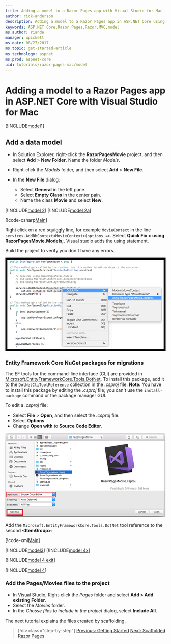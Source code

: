 ```yaml
---
title: Adding a model to a Razor Pages app with Visual Studio for Mac
author: rick-anderson
description: Adding a model to a Razor Pages app in ASP.NET Core using Visual Studio for Mac
keywords: ASP.NET Core,Razor Pages,Razor,MVC,model
ms.author: riande
manager: wpickett
ms.date: 08/27/2017
ms.topic: get-started-article
ms.technology: aspnet
ms.prod: aspnet-core
uid: tutorials/razor-pages-mac/model
---
```


# Adding a model to a Razor Pages app in ASP.NET Core with Visual Studio for Mac

[!INCLUDE[model1](../../includes/RP/model1.md)]

## Add a data model

* In Solution Explorer, right-click the **RazorPagesMovie** project, and then select **Add** > **New Folder**. Name the folder *Models*.
* Right-click the *Models* folder, and then select **Add** > **New File**.
* In the **New File** dialog:

  * Select **General** in the left pane.
  * Select **Empty Class** in the center pain.
  * Name the class **Movie** and select **New**.

[!INCLUDE[model 2](../../includes/RP/model2.md)]
[!INCLUDE[model 2a](../../includes/RP/model2a.md)]

[!code-csharp[Main](../../tutorials/razor-pages/razor-pages-start/sample/RazorPagesMovie/Startup.cs?name=snippet_ConfigureServices2&highlight=3-6)]

Right click on a red squiggly line, for example `MovieContext` in the line `services.AddDbContext<MovieContext>(options =>`. Select **Quick Fix > using RazorPagesMovie.Models;**. Visual studio adds the using statement.

Build the project to verify you don't have any errors.

![Create page](model/red.png)

### Entity Framework Core NuGet packages for migrations

The EF tools for the command-line interface (CLI) are provided in [Microsoft.EntityFrameworkCore.Tools.DotNet](https://www.nuget.org/packages/Microsoft.EntityFrameworkCore.Tools.DotNet). To install this package, add it to the `DotNetCliToolReference` collection in the *.csproj* file. **Note:** You have to install this package by editing the *.csproj* file; you can't use the `install-package` command or the package manager GUI.

To edit a *.csproj* file:

* Select **File** > **Open**, and then select the *.csproj* file.
* Select **Options**.
* Change **Open with** to **Source Code Editor**.

![Edit csproj file](model/csproj.png)

Add the `Microsoft.EntityFrameworkCore.Tools.DotNet` tool reference to the second **\<ItemGroup>**:

[!code-xml[Main](../../tutorials/razor-pages/razor-pages-start/snapshot_cli_sample/RazorPagesMovie/RazorPagesMovie.cli.csproj?range=12-16&highlight=4)]

[!INCLUDE[model3](../../includes/RP/model3.md)]
[!INCLUDE[model 4x](../../includes/RP/model4x.md)]

[!INCLUDE[model 4 exit](../../includes/RP/model4exit.md)]

[!INCLUDE[model 4](../../includes/RP/model4.md)]

### Add the Pages/Movies files to the project

* In Visual Studio, Right-click the *Pages* folder and select **Add > Add existing Folder**.
* Select the *Movies* folder.
* In the *Chosse files to include in the project* dialog, select **Include All**.

The next tutorial explains the files created by scaffolding.

>[!div class="step-by-step"]
[Previous: Getting Started](xref:tutorials/razor-pages-mac/razor-pages-start)
[Next: Scaffolded Razor Pages](xref:tutorials/razor-pages/page)
